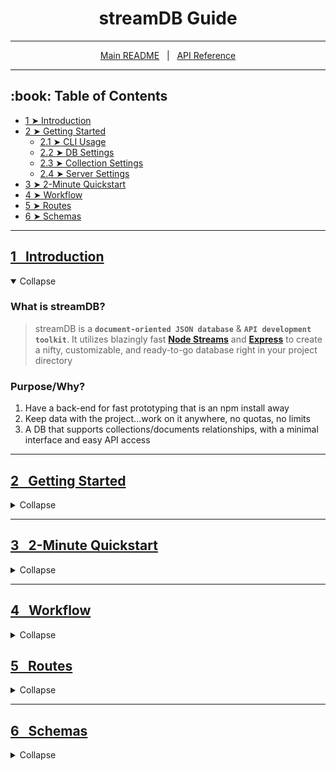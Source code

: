 <h1 align="center">streamDB Guide</h1>

----------------

<p align="center">
  <a href="/README.md">Main README</a> &nbsp | &nbsp
  <a href="/docs/api.md">API Reference</a>
</p>

----------------

<h2 id="table-of-contents"> :book: Table of Contents</h2>

- [1 ➤ Introduction](#1-introduction)
- [2 ➤ Getting Started](#2-getting-started)
  - [2.1 ➤ CLI Usage](#21-cli-usage)
  - [2.2 ➤ DB Settings](#22-db-settings)
  - [2.3 ➤ Collection Settings](#23-collection-settings)
  - [2.4 ➤ Server Settings](#24-server-settings)
- [3 ➤ 2-Minute Quickstart](#3-2-minute-quickstart)
- [4 ➤ Workflow](#4-workflow)
- [5 ➤ Routes](#5-routes)
- [6 ➤ Schemas](#6-schemas)


-------------------------------------------------------------------------------------------------

## [1&nbsp;&nbsp; Introduction](#streamdb-guide)

<details open>
	<summary>Collapse</summary>

### What is streamDB?

> streamDB is a **``document-oriented JSON database``** & **``API development toolkit``**. It utilizes blazingly fast **[Node Streams](https://nodejs.org/api/stream.html)** and **[Express](https://expressjs.com/)** to create a nifty, customizable, and ready-to-go database right in your project directory


### Purpose/Why?
1. Have a back-end for fast prototyping that is an npm install away
2. Keep data with the project...work on it anywhere, no quotas, no limits
3. A DB that supports collections/documents relationships, with a minimal interface and easy API access
	
</details>

-------------------------------------------------------------------------------------------------

## [2&nbsp;&nbsp; Getting Started](#streamdb-guide)

<details>
	<summary>Collapse</summary>  

### [2.1&nbsp;&nbsp; CLI Usage](#streamdb-guide)

### [2.2&nbsp;&nbsp; DB Settings](#streamdb-guide)

### [2.3&nbsp;&nbsp; Collection Settings](#streamdb-guide)

### [2.4&nbsp;&nbsp; Server Settings](#streamdb-guide)

</details>

-------------------------------------------------------------------------------------------------

## [3&nbsp;&nbsp; 2-Minute Quickstart](#streamdb-guide)

<details>
	<summary>Collapse</summary>

<br>	

</details>

-------------------------------------------------------------------------------------------------

## [4&nbsp;&nbsp; Workflow](#streamdb-guide)

<details>
	<summary>Collapse</summary>
  
<br>

</details>

## [5&nbsp;&nbsp; Routes](#streamdb-guide)

<details>
	<summary>Collapse</summary>
  
</details>

-------------------------------------------------------------------------------------------------

## [6&nbsp;&nbsp; Schemas](#streamdb-guide)

<details>
	<summary>Collapse</summary>

<br>
	
 </details?
